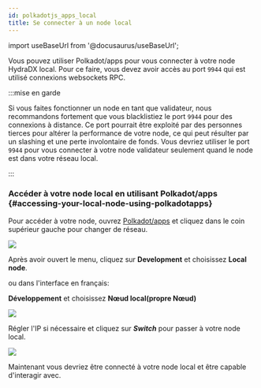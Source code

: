 ```yaml
---
id: polkadotjs_apps_local 
title: Se connecter à un node local 
---
```


import useBaseUrl from '@docusaurus/useBaseUrl';

Vous pouvez utiliser Polkadot/apps pour vous connecter à votre node HydraDX local. Pour ce faire, vous devez avoir accès au port `9944` qui est utilisé connexions websockets RPC.

:::mise en garde

Si vous faites fonctionner un node en tant que validateur, nous recommandons fortement que vous blacklistiez le port `9944` pour des connexions à distance. Ce port pourrait être exploité par des personnes tierces pour altérer la performance de votre node, ce qui peut résulter par un slashing et une perte involontaire de fonds. Vous devriez utiliser le port `9944`  pour vous connecter à votre node validateur seulement quand le node est dans votre réseau local.

:::

### Accéder à votre  node local en utilisant Polkadot/apps {#accessing-your-local-node-using-polkadotapps}

Pour accéder à votre node, ouvrez [Polkadot/apps](https://polkadot.js.org/apps/) et cliquez dans le coin supérieur gauche pour changer de réseau.

<div>
  <img src={useBaseUrl('/polkadotjs-apps/PolkadotJS-APPS-1.png')} />
</div>

Après avoir ouvert le menu, cliquez sur **Development** et choisissez **Local node**.

ou dans l'interface en français: 

**Développement** et choisissez **Nœud local(propre Nœud)**
<div style={{textAlign: 'center'}}>
  <img src={useBaseUrl('/polkadotjs-apps/local-1.png')} />
</div>

Régler l'IP si nécessaire et cliquez sur ***Switch*** pour passer à votre node local.

<div style={{textAlign: 'center'}}>
  <img src={useBaseUrl('/polkadotjs-apps/local-2.png')} />
</div>

Maintenant vous devriez être connecté à votre node local et être capable d'interagir avec.
